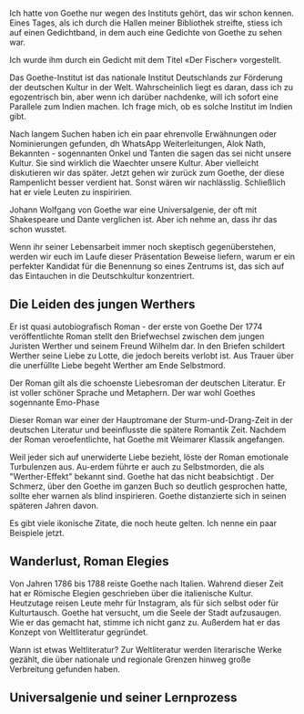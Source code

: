 Ich hatte von Goethe nur wegen des Instituts gehört, das wir schon kennen. 
Eines Tages, als ich durch die Hallen meiner Bibliothek streifte, stiess ich auf einen Gedichtband, in dem auch eine Gedichte von Goethe zu sehen war. 

Ich wurde ihm durch ein Gedicht mit dem Titel «Der Fischer» vorgestellt.

Das Goethe-Institut ist das nationale Institut Deutschlands zur Förderung der deutschen Kultur in der Welt.
Wahrscheinlich liegt es daran, dass ich zu egozentrisch bin, aber wenn ich darüber nachdenke, will ich sofort eine Parallele zum Indien machen. 
Ich frage mich, ob es solche Institut im Indien gibt. 

Nach langem Suchen haben ich ein paar ehrenvolle Erwähnungen oder Nominierungen gefunden, 
dh WhatsApp Weiterleitungen, Alok Nath, Bekannten - sogennanten Onkel und Tanten die sagen das sei nicht unsere Kultur. Sie sind wirklich die Waechter unsere Kultur.
Aber vielleicht diskutieren wir das später. Jetzt gehen wir zurück zum Goethe, der diese Rampenlicht besser verdient hat. 
Sonst wären wir nachlässlig. Schließlich hat er viele Leuten zu inspiririen.

Johann Wolfgang von Goethe war eine Universalgenie, der oft mit Shakespeare und Dante verglichen ist. Aber ich nehme an, dass ihr das schon wusstet. 

Wenn ihr seiner Lebensarbeit immer noch skeptisch gegenüberstehen, werden wir euch im Laufe dieser Präsentation Beweise liefern, 
warum er ein perfekter Kandidat für die Benennung so eines Zentrums ist, das sich auf das Eintauchen in die Deutschkultur konzentriert.


## Die Leiden des jungen Werthers

Er ist quasi autobiografisch Roman - der erste von Goethe
 Der 1774 veröffentlichte Roman stellt den Briefwechsel zwischen dem jungen Juristen Werther und seinem Freund Wilhelm dar. 
 In den Briefen schildert Werther seine Liebe zu Lotte, die jedoch bereits verlobt ist. Aus Trauer über die unerfüllte Liebe begeht Werther am Ende Selbstmord.
 
Der Roman gilt als die schoenste Liebesroman der deutschen Literatur. 
Er ist voller schöner Sprache und Metaphern. Der war wohl Goethes sogennante Emo-Phase

Dieser Roman war einer der Hauptromane der Sturm-und-Drang-Zeit in der deutschen Literatur und beeinflusste die spätere Romantik Zeit. Nachdem der Roman veroefentlichte, hat Goethe mit Weimarer Klassik angefangen.

Weil jeder sich auf unerwiderte Liebe bezieht, löste der Roman emotionale Turbulenzen aus. Au-erdem führte er auch zu Selbstmorden, die als "Werther-Effekt" bekannt sind. Goethe hat das nicht beabsichtigt . 
Der Schmerz, über den Goethe im ganzen Buch so deutlich gesprochen hatte, sollte eher warnen als blind inspirieren. 
Goethe distanzierte sich in seinen späteren Jahren davon.

Es gibt viele ikonische Zitate, die noch heute gelten. Ich nenne ein paar Beispiele jetzt.

## Wanderlust, Roman Elegies

Von Jahren 1786 bis 1788 reiste Goethe nach Italien. Wahrend dieser Zeit hat er Römische Elegien geschrieben über die italienische Kultur.
Heutzutage reisen Leute mehr für Instagram, als für sich selbst oder für Kulturtausch. Goethe hat versucht, um die Seele der Stadt aufzusaugen. Wie er das gemacht hat, stimme ich nicht ganz zu. Außerdem hat er das Konzept von Weltliteratur gegründet. 

Wann ist etwas Weltliteratur?
Zur Weltliteratur werden literarische Werke gezählt, die über nationale und regionale Grenzen hinweg große Verbreitung gefunden haben.

## Universalgenie und seiner Lernprozess
